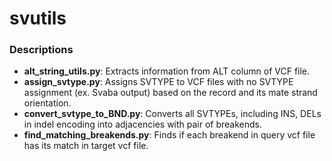 # svutils
### Descriptions
* **alt_string_utils.py**: Extracts information from ALT column of VCF file.
* **assign_svtype.py**: Assigns SVTYPE to VCF files with no SVTYPE assignment (ex. Svaba output) based on the record and its mate strand orientation.
* **convert_svtype_to_BND.py**: Converts all SVTYPEs, including INS, DELs in indel encoding into adjacencies with pair of breakends.
* **find_matching_breakends.py**: Finds if each breakend in query vcf file has its match in target vcf file.

